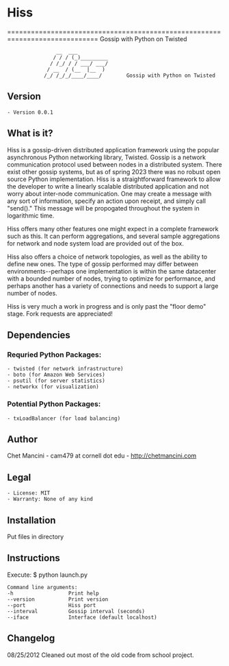 # Hiss
=============================================================================
Gossip with Python on Twisted

                    __  ___     
                   / / / (_)_________      
                  / /_/ / / ___/ ___/   
                 / __  / (__  |__  )     
                /_/ /_/_/____/____/        Gossip with Python on Twisted

## Version
    - Version 0.0.1

## What is it?
Hiss is a gossip-driven distributed application framework using the popular asynchronous Python networking library, Twisted. Gossip is a network communication protocol used between nodes in a distributed system. There exist other gossip systems, but as of spring 2023 there was no robust open source Python implementation. Hiss is a straightforward framework to allow the developer to write a linearly scalable distributed application and not worry about inter-node communication. One may create a message with any sort of information, specify an action upon receipt, and simply call "send()." This message will be propogated throughout the system in logarithmic time.

Hiss offers many other features one might expect in a complete framework such as this. It can perform aggregations, and several sample aggregations for network and node system load are provided out of the box.

Hiss also offers a choice of network topologies, as well as the ability to define new ones. The type of gossip performed may differ between environments--perhaps one implementation is within the same datacenter with a bounded number of nodes, trying to optimize for performance, and perhaps another has a variety of connections and needs to support a large number of nodes.

Hiss is very much a work in progress and is only past the "floor demo" stage. Fork requests are appreciated!

## Dependencies
### Requried Python Packages:
    - twisted (for network infrastructure)
    - boto (for Amazon Web Services)
    - psutil (for server statistics)
    - networkx (for visualization)

### Potential Python Packages:
    - txLoadBalancer (for load balancing)

## Author
Chet Mancini
    - cam479 at cornell dot edu
    - http://chetmancini.com

## Legal
    - License: MIT
    - Warranty: None of any kind

## Installation
Put files in directory

## Instructions
Execute:
    $ python launch.py

    Command line arguments:
    -h                  Print help
    --version           Print version
    --port              Hiss port
    --interval          Gossip interval (seconds)
    --iface             Interface (default localhost)

## Changelog
08/25/2012 Cleaned out most of the old code from school project.
